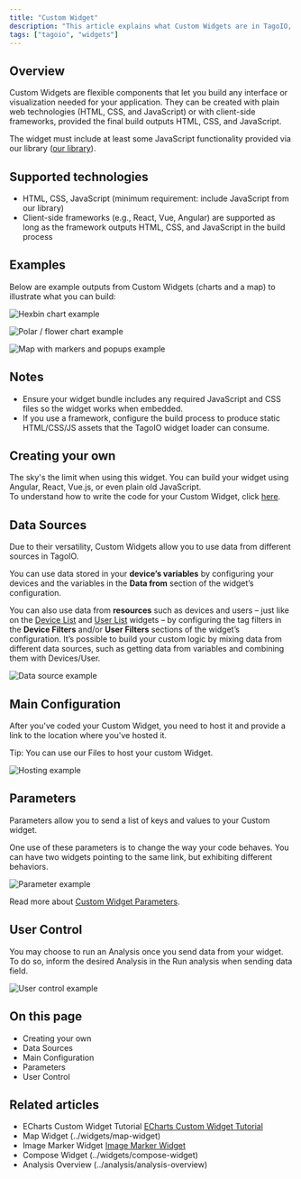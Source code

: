 ```yaml
---
title: "Custom Widget"
description: "This article explains what Custom Widgets are in TagoIO, the web technologies you can use to build them, and shows example outputs. It also lists related documentation for further configuration and parameters."
tags: ["tagoio", "widgets"]
---
```

## Overview

Custom Widgets are flexible components that let you build any interface or visualization needed for your application. They can be created with plain web technologies (HTML, CSS, and JavaScript) or with client-side frameworks, provided the final build outputs HTML, CSS, and JavaScript.

The widget must include at least some JavaScript functionality provided via our library ([our library](https://docs.tago.io/sdk/custom-widgets)).

## Supported technologies

- HTML, CSS, JavaScript (minimum requirement: include JavaScript from our library)
- Client-side frameworks (e.g., React, Vue, Angular) are supported as long as the framework outputs HTML, CSS, and JavaScript in the build process

## Examples

Below are example outputs from Custom Widgets (charts and a map) to illustrate what you can build:

![Hexbin chart example](/docs_imagem/tagoio/custom-widget-2.gif)

![Polar / flower chart example](/docs_imagem/tagoio/custom-widget-2.gif)

![Map with markers and popups example](/docs_imagem/tagoio/custom-widget-2.gif)

## Notes

- Ensure your widget bundle includes any required JavaScript and CSS files so the widget works when embedded.
- If you use a framework, configure the build process to produce static HTML/CSS/JS assets that the TagoIO widget loader can consume.

## Creating your own

The sky's the limit when using this widget. You can build your widget using Angular, React, Vue.js, or even plain old JavaScript.  
To understand how to write the code for your Custom Widget, click [here](https://community.tago.io/t/custom-widget-iframe/279).

## Data Sources

Due to their versatility, Custom Widgets allow you to use data from different sources in TagoIO.

You can use data stored in your **device’s variables** by configuring your devices and the variables in the **Data from** section of the widget’s configuration.

You can also use data from **resources** such as devices and users – just like on the [Device List](https://help.tago.io/portal/en/kb/articles/527-device-list-widget) and [User List](https://help.tago.io/portal/en/kb/articles/user-list-widget) widgets – by configuring the tag filters in the **Device Filters** and/or **User Filters** sections of the widget’s configuration. It’s possible to build your custom logic by mixing data from different data sources, such as getting data from variables and combining them with Devices/User.

![Data source example](https://help.tago.io/galleryDocuments/edbsn99fa6052994c1dd954f66185e4542a68e8302ff3d10035d63a0f314e95709846866f70e8736df778854a3634f3f1b879?inline=true)

## Main Configuration

After you've coded your Custom Widget, you need to host it and provide a link to the location where you've hosted it.

Tip: You can use our Files to host your custom Widget.

![Hosting example](https://cdn.elev.io/file/uploads/yGBQnVkwTkwKzLvCtyE2FWwacoOTiKC1hwphA_gVtqs/zjITxZFTJZzHrqEwXggbqp7nYoVmd0VbgUvQV1o_820/1588017173880-8JY.png)

## Parameters

Parameters allow you to send a list of keys and values to your Custom widget.

One use of these parameters is to change the way your code behaves. You can have two widgets pointing to the same link, but exhibiting different behaviors.

![Parameter example](https://cdn.elev.io/file/uploads/yGBQnVkwTkwKzLvCtyE2FWwacoOTiKC1hwphA_gVtqs/QP_FcaGOr9ZlQ7ABwGw1yO6iVgC_nGlcdmiZ9Wl3XIw/1587658883225-xaM.png)

Read more about [Custom Widget Parameters](https://help.tago.io/portal/en/kb/articles/451-custom-widget-parameters).

## User Control

You may choose to run an Analysis once you send data from your widget. To do so, inform the desired Analysis in the Run analysis when sending data field.

![User control example](https://cdn.elev.io/file/uploads/yGBQnVkwTkwKzLvCtyE2FWwacoOTiKC1hwphA_gVtqs/dE6Cbd_y-emRHP921bYPJtEAKLyVFhCHgH-QxmNYvZs/1587659332760-NCM.png)

## On this page

- Creating your own
- Data Sources
- Main Configuration
- Parameters
- User Control

## Related articles

- ECharts Custom Widget Tutorial [ECharts Custom Widget Tutorial](../widgets/echarts-custom-widget-tutorial)
- Map Widget (../widgets/map-widget)
- Image Marker Widget [Image Marker Widget](../widgets/image-marker-widget)
- Compose Widget (../widgets/compose-widget)
- Analysis Overview (../analysis/analysis-overview)